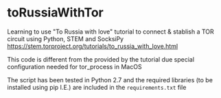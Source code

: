 # toRussiaWithTor
Learning to use "To Russia with love" tutorial to connect &amp; stablish a TOR circuit using Python, STEM and SocksiPy https://stem.torproject.org/tutorials/to_russia_with_love.html 

This code is different from the provided by the tutorial due special configuration needed for tor_process in MacOS

The script has been tested in Python 2.7 and the required libraries (to be installed using pip I.E.) are included in the `requirements.txt` file
